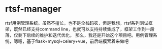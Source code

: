 # rtsf-manager
rtsf用例管理系统。虽然不擅长，也不是全栈码农，但是我想，rtsf系列测试框架，既然已经支持command line，也就可以支持持续集成了，框架工作到一段落，仅剩下后续的维护和迭代优化， 那么，我还是开始这个项目吧。用例管理系统，嗯嗯，基于flask+mysql+celery+vue，前后端摸索着来做吧

